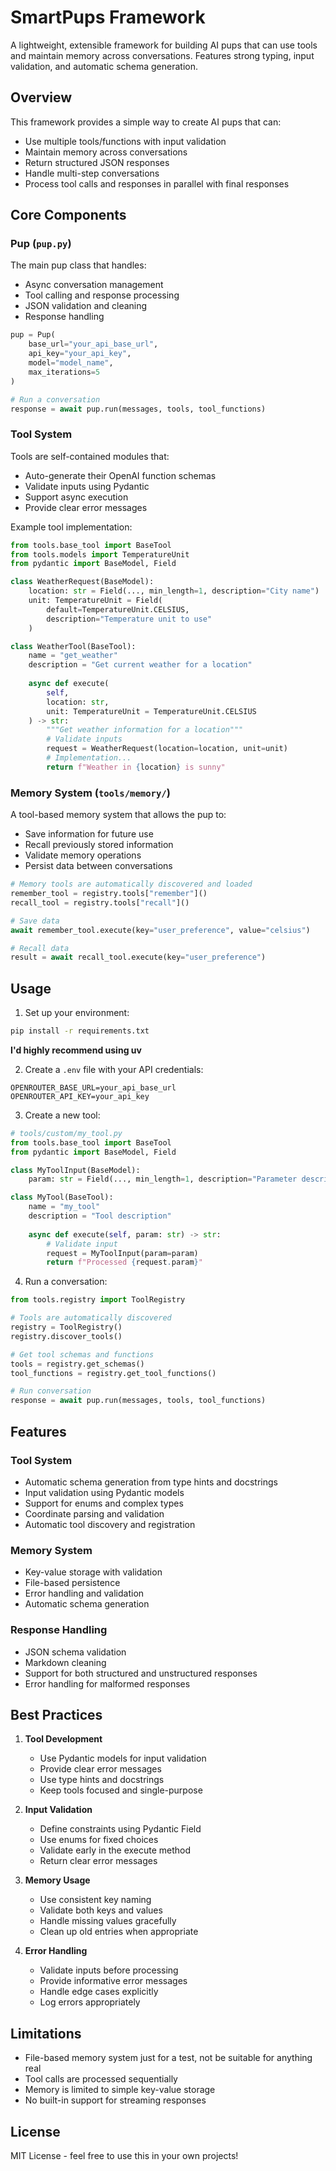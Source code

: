 # SmartPups Framework

A lightweight, extensible framework for building AI pups that can use tools and maintain memory across conversations. Features strong typing, input validation, and automatic schema generation.

## Overview

This framework provides a simple way to create AI pups that can:
- Use multiple tools/functions with input validation
- Maintain memory across conversations
- Return structured JSON responses
- Handle multi-step conversations
- Process tool calls and responses in parallel with final responses

## Core Components

### Pup (`pup.py`)

The main pup class that handles:
- Async conversation management
- Tool calling and response processing
- JSON validation and cleaning
- Response handling

```python
pup = Pup(
    base_url="your_api_base_url",
    api_key="your_api_key",
    model="model_name",
    max_iterations=5
)

# Run a conversation
response = await pup.run(messages, tools, tool_functions)
```

### Tool System

Tools are self-contained modules that:
- Auto-generate their OpenAI function schemas
- Validate inputs using Pydantic
- Support async execution
- Provide clear error messages

Example tool implementation:

```python
from tools.base_tool import BaseTool
from tools.models import TemperatureUnit
from pydantic import BaseModel, Field

class WeatherRequest(BaseModel):
    location: str = Field(..., min_length=1, description="City name")
    unit: TemperatureUnit = Field(
        default=TemperatureUnit.CELSIUS,
        description="Temperature unit to use"
    )

class WeatherTool(BaseTool):
    name = "get_weather"
    description = "Get current weather for a location"
    
    async def execute(
        self,
        location: str,
        unit: TemperatureUnit = TemperatureUnit.CELSIUS
    ) -> str:
        """Get weather information for a location"""
        # Validate inputs
        request = WeatherRequest(location=location, unit=unit)
        # Implementation...
        return f"Weather in {location} is sunny"
```

### Memory System (`tools/memory/`)

A tool-based memory system that allows the pup to:
- Save information for future use
- Recall previously stored information
- Validate memory operations
- Persist data between conversations

```python
# Memory tools are automatically discovered and loaded
remember_tool = registry.tools["remember"]()
recall_tool = registry.tools["recall"]()

# Save data
await remember_tool.execute(key="user_preference", value="celsius")

# Recall data
result = await recall_tool.execute(key="user_preference")
```

## Usage

1. Set up your environment:
```bash
pip install -r requirements.txt
```
**I'd highly recommend using uv**

2. Create a `.env` file with your API credentials:
```env
OPENROUTER_BASE_URL=your_api_base_url
OPENROUTER_API_KEY=your_api_key
```

3. Create a new tool:
```python
# tools/custom/my_tool.py
from tools.base_tool import BaseTool
from pydantic import BaseModel, Field

class MyToolInput(BaseModel):
    param: str = Field(..., min_length=1, description="Parameter description")

class MyTool(BaseTool):
    name = "my_tool"
    description = "Tool description"
    
    async def execute(self, param: str) -> str:
        # Validate input
        request = MyToolInput(param=param)
        return f"Processed {request.param}"
```

4. Run a conversation:
```python
from tools.registry import ToolRegistry

# Tools are automatically discovered
registry = ToolRegistry()
registry.discover_tools()

# Get tool schemas and functions
tools = registry.get_schemas()
tool_functions = registry.get_tool_functions()

# Run conversation
response = await pup.run(messages, tools, tool_functions)
```

## Features

### Tool System
- Automatic schema generation from type hints and docstrings
- Input validation using Pydantic models
- Support for enums and complex types
- Coordinate parsing and validation
- Automatic tool discovery and registration

### Memory System
- Key-value storage with validation
- File-based persistence
- Error handling and validation
- Automatic schema generation

### Response Handling
- JSON schema validation
- Markdown cleaning
- Support for both structured and unstructured responses
- Error handling for malformed responses

## Best Practices

1. **Tool Development**
   - Use Pydantic models for input validation
   - Provide clear error messages
   - Use type hints and docstrings
   - Keep tools focused and single-purpose

2. **Input Validation**
   - Define constraints using Pydantic Field
   - Use enums for fixed choices
   - Validate early in the execute method
   - Return clear error messages

3. **Memory Usage**
   - Use consistent key naming
   - Validate both keys and values
   - Handle missing values gracefully
   - Clean up old entries when appropriate

4. **Error Handling**
   - Validate inputs before processing
   - Provide informative error messages
   - Handle edge cases explicitly
   - Log errors appropriately

## Limitations

- File-based memory system just for a test, not be suitable for anything real
- Tool calls are processed sequentially
- Memory is limited to simple key-value storage
- No built-in support for streaming responses

## License

MIT License - feel free to use this in your own projects!